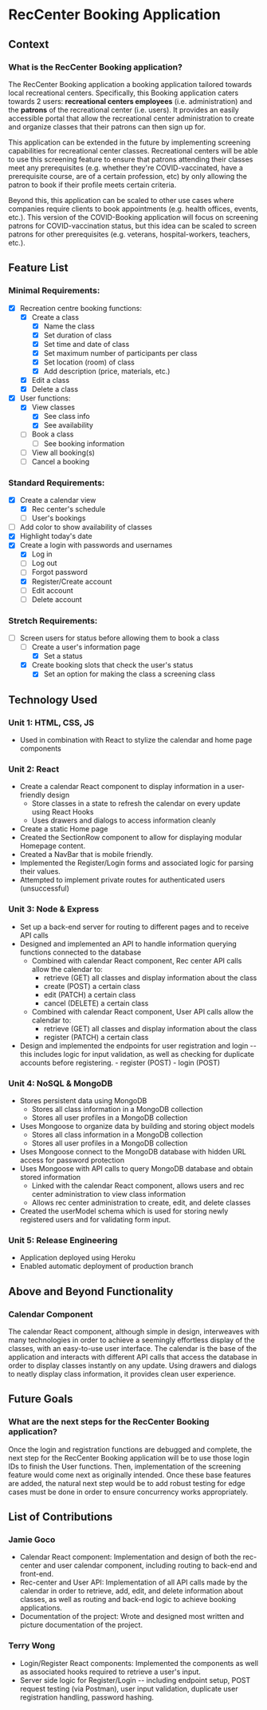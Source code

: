 # RecCenter Booking Application

## Context

### What is the RecCenter Booking application?
The RecCenter Booking application a booking application tailored towards local recreational centers. Specifically, this
Booking application caters towards 2 users: **recreational centers employees** (i.e. administration) and the **patrons**
of the recreational center (i.e. users). It provides an easily accessible portal that allow the recreational center
administration to create and organize classes that their patrons can then sign up for.

This application can be extended in the future by implementing screening capabilities for recreational center classes.
Recreational centers will be able to use this screening feature to ensure that patrons attending their classes meet any
prerequisites (e.g. whether they're COVID-vaccinated, have a prerequisite course, are of a certain profession, etc) by
only allowing the patron to book if their profile meets certain criteria.

Beyond this, this application can be scaled to other use cases where companies require clients to book appointments
(e.g. health offices, events, etc.). This version of the COVID-Booking application will focus on screening patrons for
COVID-vaccination status, but this idea can be scaled to screen patrons for other prerequisites (e.g. veterans,
hospital-workers, teachers, etc.).

## Feature List

### Minimal Requirements:

- [x] Recreation centre booking functions:
    - [x] Create a class
        - [x] Name the class
        - [x] Set duration of class
        - [x] Set time and date of class
        - [x] Set maximum number of participants per class
        - [x] Set location (room) of class
        - [x] Add description (price, materials, etc.)
    - [x] Edit a class
    - [x] Delete a class
- [x] User functions:
    - [x] View classes
        - [x] See class info
        - [x] See availability
    - [ ] Book a class
        - [ ] See booking information
    - [ ] View all booking(s)
    - [ ] Cancel a booking

### Standard Requirements:

- [x] Create a calendar view
    - [x] Rec center's schedule
    - [ ] User's bookings
- [ ] Add color to show availability of classes
- [x] Highlight today's date
- [x] Create a login with passwords and usernames
    - [x] Log in
    - [ ] Log out
    - [ ] Forgot password
    - [x] Register/Create account
    - [ ] Edit account
    - [ ] Delete account

### Stretch Requirements:

- [ ] Screen users for status before allowing them to book a class
    - [ ] Create a user's information page
        - [x] Set a status
    - [x] Create booking slots that check the user's status
        - [x] Set an option for making the class a screening class

## Technology Used

### Unit 1: HTML, CSS, JS

- Used in combination with React to stylize the calendar and home page components

### Unit 2: React

- Create a calendar React component to display information in a user-friendly design
    - Store classes in a state to refresh the calendar on every update using React Hooks
    - Uses drawers and dialogs to access information cleanly
- Create a static Home page
- Created the SectionRow component to allow for displaying modular Homepage content.
- Created a NavBar that is mobile friendly.
- Implemented the Register/Login forms and associated logic for parsing their values.
- Attempted to implement private routes for authenticated users (unsuccessful) 
        
### Unit 3: Node & Express

- Set up a back-end server for routing to different pages and to receive API calls
- Designed and implemented an API to handle information querying functions connected to the database
    - Combined with calendar React component, Rec center API calls allow the calendar to:
        - retrieve (GET) all classes and display information about the class
        - create (POST) a certain class
        - edit (PATCH) a certain class
        - cancel (DELETE) a certain class
    - Combined with calendar React component, User API calls allow the calendar to:
        - retrieve (GET) all classes and display information about the class
        - register (PATCH) a certain class
- Design and implemented the endpoints for user registration and login -- this includes logic for input validation,
  as well as checking for duplicate accounts before registering.
        - register (POST)
        - login (POST)

### Unit 4: NoSQL & MongoDB

- Stores persistent data using MongoDB
    - Stores all class information in a MongoDB collection
    - Stores all user profiles in a MongoDB collection
- Uses Mongoose to organize data by building and storing object models
    - Stores all class information in a MongoDB collection
    - Stores all user profiles in a MongoDB collection
- Uses Mongoose connect to the MongoDB database with hidden URL access for password protection
- Uses Mongoose with API calls to query MongoDB database and obtain stored information
    - Linked with the calendar React component, allows users and rec center administration to view class information
    - Allows rec center administration to create, edit, and delete classes
- Created the userModel schema which is used for storing newly registered users and for validating form input. 

### Unit 5: Release Engineering

- Application deployed using Heroku
- Enabled automatic deployment of production branch

## Above and Beyond Functionality

### Calendar Component

The calendar React component, although simple in design, interweaves with many technologies in order to achieve a
seemingly effortless display of the classes, with an easy-to-use user interface. The calendar is the base of the
application and interacts with different API calls that access the database in order to display classes instantly on any
update. Using drawers and dialogs to neatly display class information, it provides clean user experience.

## Future Goals

### What are the next steps for the RecCenter Booking application?

Once the login and registration functions are debugged and complete, the next step for the RecCenter Booking application
will be to use those login IDs to finish the User functions. Then, implementation of the screening feature would come
next as originally intended. Once these base features are added, the natural next step would be to add robust testing
for edge cases must be done in order to ensure concurrency works appropriately.

## List of Contributions

### Jamie Goco

- Calendar React component: Implementation and design of both the rec-center and user calendar component, including
routing to back-end and front-end.
- Rec-center and User API: Implementation of all API calls made by the calendar in order to retrieve, add, edit, and
delete information about classes, as well as routing and back-end logic to achieve booking applications.
- Documentation of the project: Wrote and designed most written and picture documentation of the project.

### Terry Wong

- Login/Register React components: Implemented the components as well as associated hooks required to retrieve a user's
input.
- Server side logic for Register/Login -- including endpoint setup, POST request testing (via Postman), user input
validation, duplicate user registration handling, password hashing.
